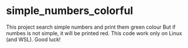 # simple_numbers_colorful
This project search simple numbers and print them green colour 
But if numbes is not simple, it will be printed red.
This code work only on Linux (and WSL). 
Good luck!
